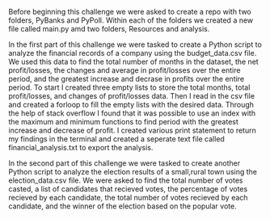 Before beginning this challenge we were asked to create a repo with two folders, PyBanks and PyPoll. Within each of the folders we created a new file called main.py amd two folders, Resources and analysis. 

In the first part of this challenge we were tasked to create a Python script to analyze the financial records of a company using the budget_data.csv file. We used this data to find the total number of months in the dataset, the net profit/losses, the changes and average in profit/losses over the entire period, and the greatest increase and decrase in profits over the entire period. To start I created three empty lists to store the total months, total profit/losses, and changes of profit/losses data. Then I read in the csv file and created a forloop to fill the empty lists with the desired data. Through the help of stack overflow I found that it was possible to use an index with the maximum and minimum functions to find period with the greatest increase and decrease of profit. I created various print statement to return my findings in the terminal and created a seperate text file called financial_analysis.txt to export the analysis.

In the second part of this challenge we were tasked to create another Python script to analyze the election results of a small,rural town using the election_data.csv file. We were asked to find the total number of votes casted, a list of candidates that recieved votes, the percentage of votes recieved by each candidate, the total number of votes recieved by each candidate, and the winner of the election based on the popular vote. 



